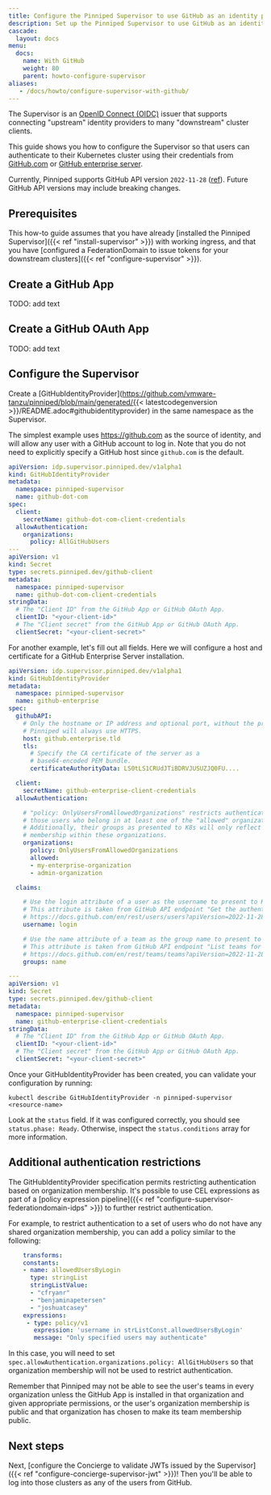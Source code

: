 ```yaml
---
title: Configure the Pinniped Supervisor to use GitHub as an identity provider
description: Set up the Pinniped Supervisor to use GitHub as an identity provider.
cascade:
  layout: docs
menu:
  docs:
    name: With GitHub
    weight: 80
    parent: howto-configure-supervisor
aliases:
   - /docs/howto/configure-supervisor-with-github/
---
```

The Supervisor is an [OpenID Connect (OIDC)](https://openid.net/connect/) issuer that supports connecting
"upstream" identity providers to many "downstream" cluster clients.

This guide shows you how to configure the Supervisor so that users can authenticate to their Kubernetes
cluster using their credentials from [GitHub.com](https://github.com) or [GitHub enterprise server](https://docs.github.com/en/enterprise-server@latest/admin/overview/about-github-enterprise-server).

Currently, Pinniped supports GitHub API version `2022-11-28` ([ref](https://docs.github.com/en/rest/about-the-rest-api/api-versions?apiVersion=2022-11-28)).
Future GitHub API versions may include breaking changes.

## Prerequisites

This how-to guide assumes that you have already [installed the Pinniped Supervisor]({{< ref "install-supervisor" >}}) with working ingress,
and that you have [configured a FederationDomain to issue tokens for your downstream clusters]({{< ref "configure-supervisor" >}}).

## Create a GitHub App

TODO: add text

## Create a GitHub OAuth App

TODO: add text

## Configure the Supervisor

Create a [GitHubIdentityProvider](https://github.com/vmware-tanzu/pinniped/blob/main/generated/{{< latestcodegenversion >}}/README.adoc#githubidentityprovider) in the same namespace as the Supervisor.

The simplest example uses https://github.com as the source of identity, and will allow any user with a GitHub account to log in.
Note that you do not need to explicitly specify a GitHub host since `github.com` is the default.

```yaml
apiVersion: idp.supervisor.pinniped.dev/v1alpha1
kind: GitHubIdentityProvider
metadata:
  namespace: pinniped-supervisor
  name: github-dot-com
spec:
  client:
    secretName: github-dot-com-client-credentials
  allowAuthentication:
    organizations:
      policy: AllGitHubUsers
---
apiVersion: v1
kind: Secret
type: secrets.pinniped.dev/github-client
metadata:
  namespace: pinniped-supervisor
  name: github-dot-com-client-credentials
stringData:
  # The "Client ID" from the GitHub App or GitHub OAuth App.
  clientID: "<your-client-id>"
  # The "Client secret" from the GitHub App or GitHub OAuth App.
  clientSecret: "<your-client-secret>"
```

For another example, let's fill out all fields.
Here we will configure a host and certificate for a GitHub Enterprise Server installation.

```yaml
apiVersion: idp.supervisor.pinniped.dev/v1alpha1
kind: GitHubIdentityProvider
metadata:
  namespace: pinniped-supervisor
  name: github-enterprise
spec:
  githubAPI:
    # Only the hostname or IP address and optional port, without the protocol.
    # Pinniped will always use HTTPS.
    host: github.enterprise.tld
    tls:
      # Specify the CA certificate of the server as a
      # base64-encoded PEM bundle.
      certificateAuthorityData: LS0tLS1CRUdJTiBDRVJUSUZJQ0FU....

  client:
    secretName: github-enterprise-client-credentials
  allowAuthentication:

    # "policy: OnlyUsersFromAllowedOrganizations" restricts authentication to only
    # those users who belong in at least one of the "allowed" organizations.
    # Additionally, their groups as presented to K8s will only reflect team
    # membership within these organizations.
    organizations:
      policy: OnlyUsersFromAllowedOrganizations
      allowed:
      - my-enterprise-organization
      - admin-organization

  claims:

    # Use the login attribute of a user as the username to present to K8s.
    # This attribute is taken from GitHub API endpoint "Get the authenticated user".
    # https://docs.github.com/en/rest/users/users?apiVersion=2022-11-28#get-the-authenticated-user.
    username: login

    # Use the name attribute of a team as the group name to present to K8s for RBAC .
    # This attribute is taken from GitHub API endpoint "List teams for the authenticated user".
    # https://docs.github.com/en/rest/teams/teams?apiVersion=2022-11-28#list-teams-for-the-authenticated-user.
    groups: name

---
apiVersion: v1
kind: Secret
type: secrets.pinniped.dev/github-client
metadata:
  namespace: pinniped-supervisor
  name: github-enterprise-client-credentials
stringData:
  # The "Client ID" from the GitHub App or GitHub OAuth App.
  clientID: "<your-client-id>"
  # The "Client secret" from the GitHub App or GitHub OAuth App.
  clientSecret: "<your-client-secret>"
```

Once your GitHubIdentityProvider has been created, you can validate your configuration by running:

```shell
kubectl describe GitHubIdentityProvider -n pinniped-supervisor <resource-name>
```

Look at the `status` field. If it was configured correctly, you should see `status.phase: Ready`.
Otherwise, inspect the `status.conditions` array for more information.

## Additional authentication restrictions

The GitHubIdentityProvider specification permits restricting authentication based on organization membership.
It's possible to use CEL expressions as part of a [policy expression pipeline]({{< ref "configure-supervisor-federationdomain-idps" >}}) to further restrict authentication.

For example, to restrict authentication to a set of users who do not have any shared organization membership, you can add a policy similar to the following:

```yaml
    transforms:
    constants:
    - name: allowedUsersByLogin
      type: stringList
      stringListValue:
      - "cfryanr"
      - "benjaminapetersen"
      - "joshuatcasey"
    expressions:
     - type: policy/v1
       expression: 'username in strListConst.allowedUsersByLogin'
       message: "Only specified users may authenticate"
```

In this case, you will need to set `spec.allowAuthentication.organizations.policy: AllGitHubUsers` so that organization membership will not be used to restrict authentication.

Remember that Pinniped may not be able to see the user's teams in every organization unless the GitHub App is installed in that organization and given appropriate permissions,
or the user's organization membership is public and that organization has chosen to make its team membership public.

## Next steps

Next, [configure the Concierge to validate JWTs issued by the Supervisor]({{< ref "configure-concierge-supervisor-jwt" >}})!
Then you'll be able to log into those clusters as any of the users from GitHub.
